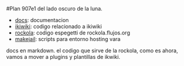 #Plan 907e1 del lado oscuro de la luna.

* [docs](907e1/docs): documentacion
* [ikiwiki](907e1/ikiwiki): codigo relacionado a ikiwiki
* [rockola](907e1/rockola): codigo espegetti de rockola.flujos.org
* [makejail](907e1/makejail): scripts para entorno hosting vara

docs en markdown. el codigo que sirve de la rockola, 
como es ahora, vamos a mover a plugins y plantillas de ikwiki. 
